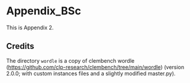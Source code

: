 # Appendix_BSc

This is Appendix 2.

## Credits
The directory `wordle` is a copy of clembench wordle (https://github.com/clp-research/clembench/tree/main/wordle) (version 2.0.0; with custom instances files and a slightly modified master.py).
